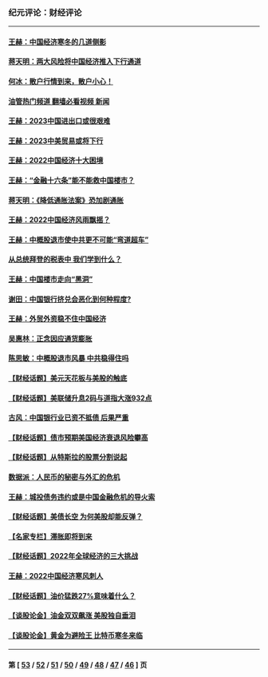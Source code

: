 ### 纪元评论：财经评论
---
#### [王赫：中国经济寒冬的几道侧影](../../pages/nsc1026/n13932953.md?03080330) 
#### [蒋天明：两大风险将中国经济推入下行通道](../../pages/nsc1026/n13929820.md?03080330) 
#### [何冰：散户行情到来，散户小心！](../../pages/nsc1026/n13928308.md?03080330) 
#### [油管热门频道 翻墙必看视频 新闻](ok?03080330)
#### [王赫：2023中国进出口或很艰难](../../pages/nsc1026/n13911515.md?03080330) 
#### [王赫：2023中美贸易或将下行](../../pages/nsc1026/n13899005.md?03080330) 
#### [王赫：2022中国经济十大困境](../../pages/nsc1026/n13883766.md?03080330) 
#### [王赫：“金融十六条”能不能救中国楼市？](../../pages/nsc1026/n13868431.md?03080330) 
#### [蒋天明：《降低通胀法案》恐加剧通胀](../../pages/nsc1026/n13806996.md?03080330) 
#### [王赫：2022中国经济风雨飘摇？](../../pages/nsc1026/n13803207.md?03080330) 
#### [王赫：中概股退市使中共更不可能“弯道超车”](../../pages/nsc1026/n13802858.md?03080330) 
#### [从总统拜登的税表中 我们学到什么？](../../pages/nsc1026/n13773081.md?03080330) 
#### [王赫：中国楼市走向“黑洞”](../../pages/nsc1026/n13770647.md?03080330) 
#### [谢田：中国银行挤兑会恶化到何种程度?](../../pages/nsc1026/n13766965.md?03080330) 
#### [王赫：外贸外资稳不住中国经济](../../pages/nsc1026/n13753933.md?03080330) 
#### [吴惠林：正念因应通货膨胀](../../pages/nsc1026/n13750350.md?03080330) 
#### [陈思敏：中概股退市风暴 中共稳得住吗](../../pages/nsc1026/n13738978.md?03080330) 
#### [【财经话题】美元天花板与美股的触底](../../pages/nsc1026/n13736495.md?03080330) 
#### [【财经话题】美联储升息2码与道指大涨932点](../../pages/nsc1026/n13727377.md?03080330) 
#### [古风：中国银行业已资不抵债 后果严重](../../pages/nsc1026/n13726111.md?03080330) 
#### [【财经话题】债市预期美国经济衰退风险攀高](../../pages/nsc1026/n13698043.md?03080330) 
#### [【财经话题】从特斯拉的股票分割说起](../../pages/nsc1026/n13679733.md?03080330) 
#### [数据派：人民币的秘密与外汇的危机](../../pages/nsc1026/n13667092.md?03080330) 
#### [王赫：城投债务违约或是中国金融危机的导火索](../../pages/nsc1026/n13665322.md?03080330) 
#### [【财经话题】美债长空 为何美股却能反弹？](../../pages/nsc1026/n13665895.md?03080330) 
#### [【名家专栏】滞胀即将到来](../../pages/nsc1026/n13658171.md?03080330) 
#### [【财经话题】2022年全球经济的三大挑战](../../pages/nsc1026/n13654423.md?03080330) 
#### [王赫：2022中国经济寒风刺人](../../pages/nsc1026/n13651403.md?03080330) 
#### [【财经话题】油价猛跌27%意味着什么？](../../pages/nsc1026/n13648767.md?03080330) 
#### [【谈股论金】油金双双飙涨 美股独自垂泪](../../pages/nsc1026/n13631742.md?03080330) 
#### [【谈股论金】黄金为避险王 比特币寒冬来临](../../pages/nsc1026/n13600406.md?03080330) 

---
#### 第 [ [53](./53.md?03080330) / [52](./52.md?03080330) / [51](./51.md?03080330) / [50](./50.md?03080330) / [49](./49.md?03080330) / [48](./48.md?03080330) / [47](./47.md?03080330) / [46](./46.md?03080330) ] 页
